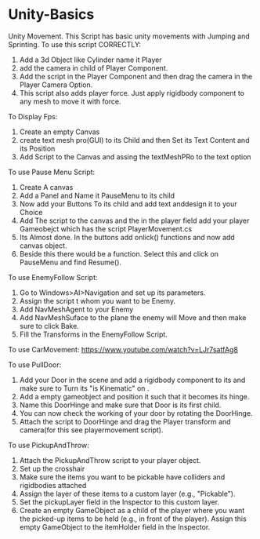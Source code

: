 # Unity-Basics

Unity Movement.
This Script has basic unity movements with Jumping and Sprinting.
To use this script CORRECTLY:
1. Add a 3d Object like Cylinder name it Player
2. add the camera in child of Player Component.
3. Add the script in the Player Component and then drag the camera in the Player Camera Option.
4. This script also adds player force. Just apply rigidbody component to any mesh to move it with force.


To Display Fps:
1. Create an empty Canvas
2. create text mesh pro(GUI) to its Child and then Set its Text Content and its Position
3. Add Script to the Canvas and assing the textMeshPRo to the text option

To use Pause Menu Script:
1. Create A canvas
2. Add a Panel and Name it PauseMenu to its child
3. Now add your Buttons To its child and add text anddesign it to your Choice
4. Add The script to the canvas and the in the player field add your player Gameobejct which has the script PlayerMovement.cs
5. Its Almost done. In the buttons add onlick() functions and now add canvas object.
6. Beside this there would be a function. Select this and click on PauseMenu and find Resume().

To use EnemyFollow Script:
1. Go to Windows>AI>Navigation and set up its parameters.
2. Assign the script t whom you want to be Enemy.
3. Add NavMeshAgent to your Enemy
4. Add NavMeshSuface to the plane the enemy will Move and then make sure to click Bake.
5. Fill the Transforms in the EnemyFollow Script.

To use CarMovement: 
https://www.youtube.com/watch?v=LJr7satfAg8

To use PullDoor:
1. Add your Door in the scene and add a rigidbody component to its and make sure to Turn its "is Kinematic" on .
2. Add a empty gameobject and position it such that it becomes its hinge.
3. Name this DoorHinge and make sure that Door is its first child.
4. You can now check the working of your door by rotating the DoorHinge.
5. Attach the script to DoorHinge and drag the Player transform and camera(for this see playermovement script).

To use PickupAndThrow:
1. Attach the PickupAndThrow script to your player object.
2. Set up the crosshair
3. Make sure the items you want to be pickable have colliders and rigidbodies attached
4. Assign the layer of these items to a custom layer (e.g., "Pickable").
5. Set the pickupLayer field in the Inspector to this custom layer.
6. Create an empty GameObject as a child of the player where you want the picked-up items to be held (e.g., in front of the player). Assign this empty GameObject to the itemHolder field in the Inspector.
